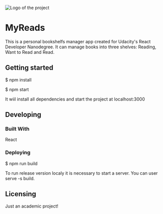 ![Logo of the project](./src/icons/logo.png)

# MyReads

This is a personal bookshelfs manager app created for Udacity's React Developer Nanodegree.
It can manage books into three shelves: Reading, Want to Read and Read.

## Getting started

$ npm install

$ npm start

It wiil install all dependencies and start the project at localhost:3000

## Developing

### Built With

React

### Deploying

$ npm run build

To run release version localy it is necessary to start a server. You can user serve -s build.

## Licensing

Just an academic project!